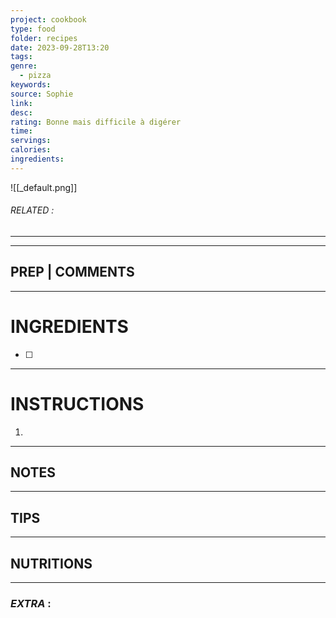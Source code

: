 ```yaml
---
project: cookbook
type: food
folder: recipes
date: 2023-09-28T13:20
tags: 
genre:
  - pizza
keywords: 
source: Sophie
link: 
desc: 
rating: Bonne mais difficile à digérer
time: 
servings: 
calories: 
ingredients:
---
```


![[_default.png]]
###### *RELATED* : 
---


---
## PREP | COMMENTS



---
# INGREDIENTS

- [ ] 

---
# INSTRUCTIONS

1. 

---
## NOTES



---
## TIPS



---
## NUTRITIONS



---
### *EXTRA* :



